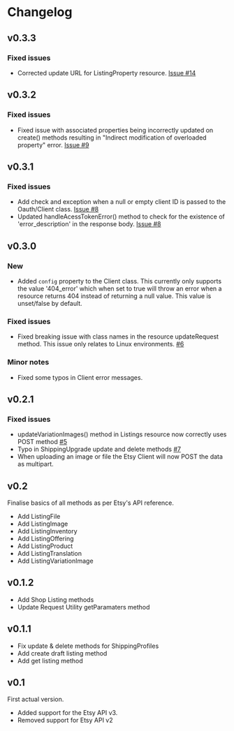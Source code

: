 # Changelog

## v0.3.3
### Fixed issues
* Corrected update URL for ListingProperty resource. [Issue #14](https://github.com/rhysnhall/etsy-php-sdk/issues/14)

## v0.3.2
### Fixed issues
* Fixed issue with associated properties being incorrectly updated on create() methods resulting in "Indirect modification of overloaded property" error. [Issue #9](https://github.com/rhysnhall/etsy-php-sdk/issues/9)

## v0.3.1

### Fixed issues
* Add check and exception when a null or empty client ID is passed to the Oauth/Client class. [Issue #8](https://github.com/rhysnhall/etsy-php-sdk/issues/8)
* Updated handleAcessTokenError() method to check for the existence of 'error_description' in the response body. [Issue #8](https://github.com/rhysnhall/etsy-php-sdk/issues/8)

## v0.3.0

### New
* Added `config` property to the Client class. This currently only supports the value '404_error' which when set to true will throw an error when a resource returns 404 instead of returning a null value. This value is unset/false by default.

### Fixed issues
* Fixed breaking issue with class names in the resource updateRequest method. This issue only relates to Linux environments. [#6](https://github.com/rhysnhall/etsy-php-sdk/issues/6)

### Minor notes
* Fixed some typos in Client error messages.

## v0.2.1

### Fixed issues
* updateVariationImages() method in Listings resource now correctly uses POST method [#5](https://github.com/rhysnhall/etsy-php-sdk/issues/5)
* Typo in ShippingUpgrade update and delete methods [#7](https://github.com/rhysnhall/etsy-php-sdk/issues/7)
* When uploading an image or file the Etsy Client will now POST the data as multipart.

## v0.2
Finalise basics of all methods as per Etsy's API reference.

* Add ListingFile
* Add ListingImage
* Add ListingInventory
* Add ListingOffering
* Add ListingProduct
* Add ListingTranslation
* Add ListingVariationImage

## v0.1.2
* Add Shop Listing methods
* Update Request Utility getParamaters method


## v0.1.1
* Fix update & delete methods for ShippingProfiles
* Add create draft listing method
* Add get listing method

## v0.1
First actual version.

* Added support for the Etsy API v3.
* Removed support for Etsy API v2
